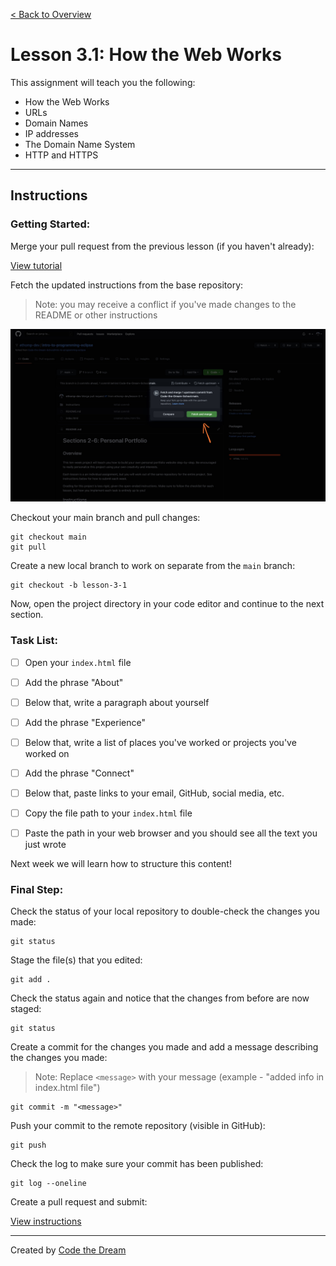 [< Back to Overview](../../README.md)

# Lesson 3.1: How the Web Works

This assignment will teach you the following:

- How the Web Works
- URLs
- Domain Names
- IP addresses
- The Domain Name System
- HTTP and HTTPS

---

## Instructions

### Getting Started:

Merge your pull request from the previous lesson (if you haven't already):

[View tutorial](../common/how-to-merge.md)

Fetch the updated instructions from the base repository:

> Note: you may receive a conflict if you've made changes to the README or other instructions

![Fetch Upstream: Step 1](../assets/fetch-upstream/step-1.jpg)

Checkout your main branch and pull changes:

    git checkout main
    git pull

Create a new local branch to work on separate from the `main` branch:

    git checkout -b lesson-3-1

Now, open the project directory in your code editor and continue to the next section.

### Task List:

- [ ] Open your `index.html` file

- [ ] Add the phrase "About"
- [ ] Below that, write a paragraph about yourself
- [ ] Add the phrase "Experience"
- [ ] Below that, write a list of places you've worked or projects you've worked on
- [ ] Add the phrase "Connect"
- [ ] Below that, paste links to your email, GitHub, social media, etc.

- [ ] Copy the file path to your `index.html` file
- [ ] Paste the path in your web browser and you should see all the text you just wrote

Next week we will learn how to structure this content!

### Final Step:

Check the status of your local repository to double-check the changes you made:

    git status

Stage the file(s) that you edited:

    git add .

Check the status again and notice that the changes from before are now staged:

    git status

Create a commit for the changes you made and add a message describing the changes you made:

> Note: Replace `<message>` with your message (example - "added info in index.html file")

    git commit -m "<message>"

Push your commit to the remote repository (visible in GitHub):

    git push

Check the log to make sure your commit has been published:

    git log --oneline

Create a pull request and submit:

[View instructions](../common/how-to-pull-request.md)

---

Created by [Code the Dream](https://www.codethedream.org)
